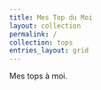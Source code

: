 ```yaml
---
title: Mes Top du Moi
layout: collection
permalink: /
collection: tops
entries_layout: grid
---
```


Mes tops à moi.